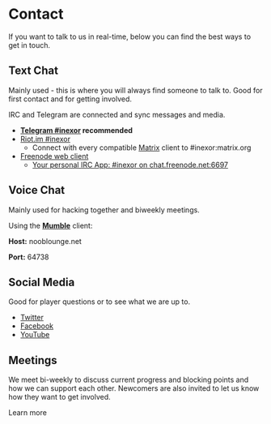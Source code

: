 # Contact

If you want to talk to us in real-time, below you can find the best ways to get in touch.

## Text Chat 

Mainly used - this is where you will always find someone to talk to. Good for first contact and for getting involved.

IRC and Telegram are connected and sync messages and media.
 * **[Telegram #inexor](https://t.me/inexor) recommended**
 * [Riot.im #inexor](https://riot.im/app/#/room/#inexor:matrix.org)
    * Connect with every compatible [Matrix](https://matrix.org) client to #inexor:matrix.org
 * [Freenode web client](https://webchat.freenode.net/?channels=#inexor)
    * [Your personal IRC App: #inexor on chat.freenode.net:6697](irc://chat.freenode.net:6697/#inexor)

## Voice Chat

Mainly used for hacking together and biweekly meetings.

Using the [**Mumble**](https://www.mumble.info/) client:

**Host:** nooblounge.net

**Port:** 64738

## **Social Media** 

Good for player questions or to see what we are up to.

* [Twitter](https://twitter.com/inexorgame)
* [Facebook](https://www.facebook.com/inexorgame)
* [YouTube](https://www.youtube.com/channel/UCKOcY8wxvWq8pGLcESSpfhw)

## Meetings

We meet bi-weekly to discuss current progress and blocking points and how we can support each other. Newcomers are also invited to let us know how they want to get involved.

<div class="flex justify-end">
   <router-link to="./Meetings.html" class="button my-4">Learn more</router-link>
</div>
